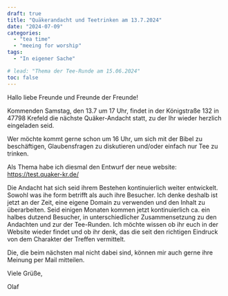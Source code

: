 ```yaml
---
draft: true
title: "Quäkerandacht und Teetrinken am 13.7.2024"
date: "2024-07-09"
categories:
  - "tea time"
  - "meeing for worship"
tags:
  - "In eigener Sache"

# lead: "Thema der Tee-Runde am 15.06.2024"
toc: false
---
```


Hallo liebe Freunde und Freunde der Freunde!

Kommenden Samstag, den 13.7 um 17 Uhr, findet in der Königstraße 132 in 47798
Krefeld die nächste Quäker-Andacht statt, zu der Ihr wieder herzlich eingeladen
seid.

Wer möchte kommt gerne schon um 16 Uhr, um sich mit der Bibel zu beschäftigen,
Glaubensfragen zu diskutieren und/oder einfach nur Tee zu trinken.

Als Thema habe ich diesmal den Entwurf der neue website: https://test.quaker-kr.de/

Die Andacht hat sich seid ihrem Bestehen kontinuierlich weiter entwickelt.
Sowohl was ihe form betrifft als auch ihre Besucher. Ich denke deshalb ist
jetzt an der Zeit, eine eigene Domain zu verwenden und den Inhalt zu
überarbeiten. Seid einigen Monaten kommen jetzt kontinuierlich ca. ein halbes
dutzend Besucher, in unterschiedlicher Zusammensetzung zu den Andachten und zur
der Tee-Runden. Ich möchte wissen ob ihr euch in der Website wieder findet
und ob ihr denk, das die seit den richtigen Eindruck von dem Charakter der
Treffen vermittelt.

Die, die beim nächsten mal nicht dabei sind, können mir auch gerne ihre
Meinung per Mail mitteilen.

Viele Grüße,

Olaf
